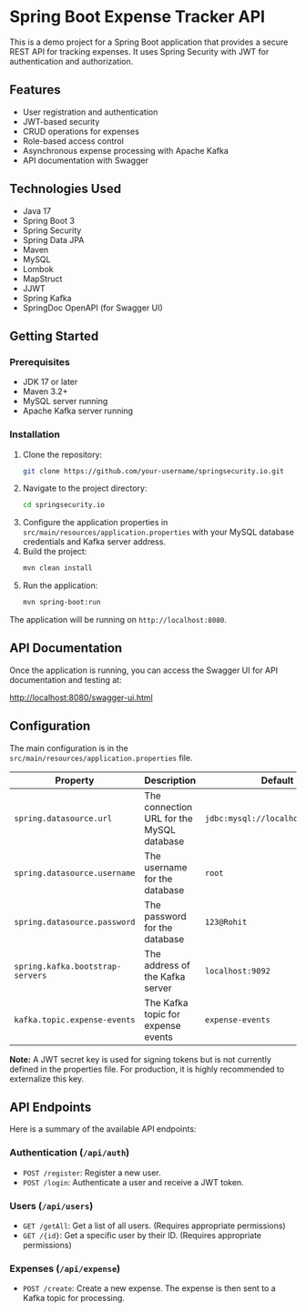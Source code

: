 # Spring Boot Expense Tracker API

This is a demo project for a Spring Boot application that provides a secure REST API for tracking expenses. It uses Spring Security with JWT for authentication and authorization.

## Features

*   User registration and authentication
*   JWT-based security
*   CRUD operations for expenses
*   Role-based access control
*   Asynchronous expense processing with Apache Kafka
*   API documentation with Swagger

## Technologies Used

*   Java 17
*   Spring Boot 3
*   Spring Security
*   Spring Data JPA
*   Maven
*   MySQL
*   Lombok
*   MapStruct
*   JJWT
*   Spring Kafka
*   SpringDoc OpenAPI (for Swagger UI)

## Getting Started

### Prerequisites

*   JDK 17 or later
*   Maven 3.2+
*   MySQL server running
*   Apache Kafka server running

### Installation

1.  Clone the repository:
    ```sh
    git clone https://github.com/your-username/springsecurity.io.git
    ```
2.  Navigate to the project directory:
    ```sh
    cd springsecurity.io
    ```
3.  Configure the application properties in `src/main/resources/application.properties` with your MySQL database credentials and Kafka server address.
4.  Build the project:
    ```sh
    mvn clean install
    ```
5.  Run the application:
    ```sh
    mvn spring-boot:run
    ```

The application will be running on `http://localhost:8080`.

## API Documentation

Once the application is running, you can access the Swagger UI for API documentation and testing at:

[http://localhost:8080/swagger-ui.html](http://localhost:8080/swagger-ui.html)

## Configuration

The main configuration is in the `src/main/resources/application.properties` file.

| Property                          | Description                               | Default Value                  |
| --------------------------------- | ----------------------------------------- | ------------------------------ |
| `spring.datasource.url`           | The connection URL for the MySQL database | `jdbc:mysql://localhost:3306/security1` |
| `spring.datasource.username`      | The username for the database             | `root`                         |
| `spring.datasource.password`      | The password for the database             | `123@Rohit`                    |
| `spring.kafka.bootstrap-servers`  | The address of the Kafka server           | `localhost:9092`               |
| `kafka.topic.expense-events`      | The Kafka topic for expense events        | `expense-events`               |

**Note:** A JWT secret key is used for signing tokens but is not currently defined in the properties file. For production, it is highly recommended to externalize this key.

## API Endpoints

Here is a summary of the available API endpoints:

### Authentication (`/api/auth`)

*   `POST /register`: Register a new user.
*   `POST /login`: Authenticate a user and receive a JWT token.

### Users (`/api/users`)

*   `GET /getAll`: Get a list of all users. (Requires appropriate permissions)
*   `GET /{id}`: Get a specific user by their ID. (Requires appropriate permissions)

### Expenses (`/api/expense`)

*   `POST /create`: Create a new expense. The expense is then sent to a Kafka topic for processing.
